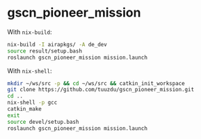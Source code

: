 # gscn_pioneer_mission

With `nix-build`:

```sh
nix-build -I airapkgs/ -A de_dev
source result/setup.bash
roslaunch gscn_pioneer_mission mission.launch
```

With `nix-shell`:

```sh
mkdir ~/ws/src -p && cd ~/ws/src && catkin_init_workspace
git clone https://github.com/tuuzdu/gscn_pioneer_mission.git
cd ..
nix-shell -p gcc
catkin_make
exit
source devel/setup.bash
roslaunch gscn_pioneer_mission mission.launch
```
